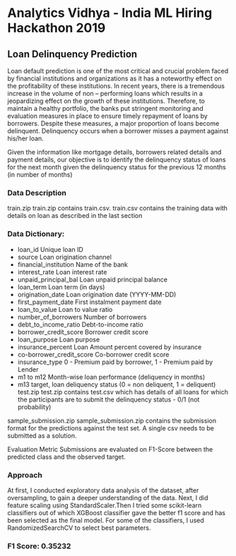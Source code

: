 # Analytics Vidhya - India ML Hiring Hackathon 2019
 ## Loan Delinquency Prediction
 Loan default prediction is one of the most critical and crucial problem faced by financial institutions and organizations as it has a noteworthy effect on the profitability of these institutions. In recent years, there is a tremendous increase in the volume of non – performing loans which results in a jeopardizing effect on the growth of these institutions. Therefore, to maintain a healthy portfolio, the banks put stringent monitoring and evaluation measures in place to ensure timely repayment of loans by borrowers. Despite these measures, a major proportion of loans become delinquent. Delinquency occurs when a borrower misses a payment against his/her loan.

 Given the information like mortgage details, borrowers related details and payment details, our objective is to identify the delinquency status of loans for the next month given the delinquency status for the previous 12 months (in number of months)

 ### Data Description
 train.zip
 train.zip contains train.csv. train.csv contains the training data with details on loan as described in the last section

 ### Data Dictionary:
 * loan_id Unique loan ID
 * source Loan origination channel
 * financial_institution Name of the bank
 * interest_rate Loan interest rate
 * unpaid_principal_bal Loan unpaid principal balance
 * loan_term Loan term (in days)
 * origination_date Loan origination date (YYYY-MM-DD)
 * first_payment_date First instalment payment date
 * loan_to_value Loan to value ratio
 * number_of_borrowers Number of borrowers
 * debt_to_income_ratio Debt-to-income ratio
 * borrower_credit_score Borrower credit score
 * loan_purpose Loan purpose
 * insurance_percent Loan Amount percent covered by insurance
 * co-borrower_credit_score Co-borrower credit score
 * insurance_type 0 - Premium paid by borrower, 1 - Premium paid by Lender
 * m1 to m12 Month-wise loan performance (deliquency in months)
 * m13 target, loan deliquency status (0 = non deliquent, 1 = deliquent)
 test.zip
 test.zip contains test.csv which has details of all loans for which the participants are to submit the delinquency status - 0/1 (not probability)

 sample_submission.zip
 sample_submission.zip contains the submission format for the predictions against the test set. A single csv needs to be submitted as a solution.

 Evaluation Metric
 Submissions are evaluated on F1-Score between the predicted class and the observed target.

 ### Approach
 At first, I conducted exploratory data analysis of the dataset, after oversampling, to gain a deeper understanding of the data. Next, I did feature scaling using StandardScaler.Then I tried some scikit-learn  classifiers out of which XGBoost classifier gave the better f1 score and has been selected as the final model. For some of the classifiers, I used RandomizedSearchCV to select best parameters.

 ### F1 Score: 0.35232
